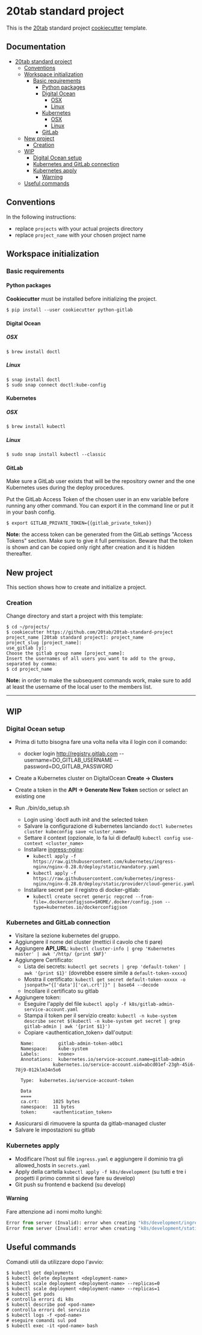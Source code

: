 # 20tab standard project

This is the [20tab](https://www.20tab.com/) standard project [cookiecutter](https://github.com/cookiecutter/cookiecutter) template.

## Documentation <!-- omit in toc -->

- [20tab standard project](#20tab-standard-project)
  - [Conventions](#conventions)
  - [Workspace initialization](#workspace-initialization)
    - [Basic requirements](#basic-requirements)
      - [Python packages](#python-packages)
      - [Digital Ocean](#digital-ocean)
        - [OSX](#osx)
        - [Linux](#linux)
      - [Kubernetes](#kubernetes)
        - [OSX](#osx-1)
        - [Linux](#linux-1)
      - [GitLab](#gitlab)
  - [New project](#new-project)
    - [Creation](#creation)
  - [WIP](#wip)
    - [Digital Ocean setup](#digital-ocean-setup)
    - [Kubernetes and GitLab connection](#kubernetes-and-gitlab-connection)
    - [Kubernetes apply](#kubernetes-apply)
      - [Warning](#warning)
  - [Useful commands](#useful-commands)

## Conventions

In the following instructions:

- replace `projects` with your actual projects directory
- replace `project_name` with your chosen project name

## Workspace initialization

### Basic requirements

#### Python packages

**Cookiecutter** must be installed before initializing the project.

```shell
$ pip install --user cookiecutter python-gitlab
```

#### Digital Ocean

##### OSX

```shell
$ brew install doctl
```

##### Linux

```shell
$ snap install doctl
$ sudo snap connect doctl:kube-config
```

#### Kubernetes

##### OSX

```shell
$ brew install kubectl
```

##### Linux

```shell
$ sudo snap install kubectl --classic
```

#### GitLab

Make sure a GitLab user exists that will be the repository owner and the one Kubernetes
uses during the deploy procedures.

Put the GitLab Access Token of the chosen user in an env variable before running any
other command. You can export it in the command line or put it in your bash config.

```shell
$ export GITLAB_PRIVATE_TOKEN={{gitlab_private_token}}
```

**Note:** the access token can be generated from the GitLab settings "Access Tokens"
section. Make sure to give it full permission. Beware that the token is shown and can
be copied only right after creation and it is hidden thereafter.


## New project

This section shows how to create and initialize a project.

### Creation

Change directory and start a project with this template:

```shell
$ cd ~/projects/
$ cookiecutter https://github.com/20tab/20tab-standard-project
project_name [20tab standard project]: project_name
project_slug [project_name]:
use_gitlab [y]:
Choose the gitlab group name [project_name]:
Insert the usernames of all users you want to add to the group, separated by comma:
$ cd project_name
```

**Note:** in order to make the subsequent commands work, make sure to add at least the
username of the local user to the members list.

---

## WIP

### Digital Ocean setup

- Prima di tutto bisogna fare una volta nella vita il login con il comando:
    - docker login http://registry.gitlab.com --username=DO_GITLAB_USERNAME --password=DO_GITLAB_PASSWORD

- Create a Kubernetes cluster on DigitalOcean **Create -> Clusters**
- Create a token in the **API -> Generate New Token** section or select an existing one
- Run ./bin/do_setup.sh
  - Login using `doctl auth init and the selected token
  - Salvare la configurazione di kubernetes lanciando `doctl kubernetes cluster kubeconfig save <cluster_name>`
  - Settare il context (opzionale, lo fa lui di default) `kubectl config use-context <cluster_name>`
  - Installare [ingress-nginx](https://kubernetes.github.io/ingress-nginx/deploy/#docker-for-mac):
      - `kubectl apply -f https://raw.githubusercontent.com/kubernetes/ingress-nginx/nginx-0.28.0/deploy/static/mandatory.yaml`
      - `kubectl apply -f https://raw.githubusercontent.com/kubernetes/ingress-nginx/nginx-0.28.0/deploy/static/provider/cloud-generic.yaml`
  - Installare secret per il registro di docker-gitlab:
      - `kubectl create secret generic regcred --from-file=.dockerconfigjson=$HOME/.docker/config.json --type=kubernetes.io/dockerconfigjson`

### Kubernetes and GitLab connection

- Visitare la sezione kubernetes del gruppo.
- Aggiungere il nome del cluster (mettici il cavolo che ti pare)
- Aggiungere **API_URL**: `kubectl cluster-info | grep 'Kubernetes master' | awk '/http/ {print $NF}'`
- Aggiungere Certificato:
  - Lista dei secrets: `kubectl get secrets | grep 'default-token' | awk '{print $1}'` (dovrebbe essere simile a `default-token-xxxxx`)
  - Mostra il certificato: `kubectl get secret default-token-xxxxx -o jsonpath="{['data']['ca\.crt']}" | base64 --decode`
  - Incollare il certificato su gitlab
- Aggiungere token:
  - Eseguire l'apply del file `kubectl apply -f k8s/gitlab-admin-service-account.yaml`
  - Stampa il token per il servizio creato: `kubectl -n kube-system describe secret $(kubectl -n kube-system get secret | grep gitlab-admin | awk '{print $1}')`
  - Copiare <authentication_token> dall'output:
  ```shell
    Name:         gitlab-admin-token-a0bc1
    Namespace:    kube-system
    Labels:       <none>
    Annotations:  kubernetes.io/service-account.name=gitlab-admin
                kubernetes.io/service-account.uid=abcd01ef-23gh-45i6-78j9-012klm34n5o6

    Type:  kubernetes.io/service-account-token

    Data
    ====
    ca.crt:     1025 bytes
    namespace:  11 bytes
    token:      <authentication_token>
  ```
- Assicurarsi di rimuovere la spunta da gitlab-managed cluster
- Salvare le impostazioni su gitlab

### Kubernetes apply

- Modificare l'host sul file `ingress.yaml` e aggiungere il dominio tra gli allowed_hosts in `secrets.yaml`
- Apply della cartella `kubectl apply -f k8s/development` (su tutti e tre i progetti il primo commit si deve fare su develop)
- Git push su frontend e backend (su develop)

#### Warning

Fare attenzione ad i nomi molto lunghi:

```python
Error from server (Invalid): error when creating "k8s/development/ingress.yaml": Ingress.extensions "development-verylongprojectname2020-ingress-service" is invalid: spec.rules[0].http.backend.serviceName: Invalid value: "development-verylongprojectname2020-static-nginx-cluster-ip-service": must be no more than 63 characters
Error from server (Invalid): error when creating "k8s/development/staticfiles.yaml": Service "development-verylongprojectname2020-static-nginx-cluster-ip-service" is invalid: metadata.name: Invalid value: "development-verylongprojectname2020-static-nginx-cluster-ip-service": must be no more than 63 characters
```

## Useful commands

Comandi utili da utilizzare dopo l'avvio:

```
$ kubectl get deployments
$ kubectl delete deployment <deployment-name>
$ kubectl scale deployment <deployment-name> --replicas=0
$ kubectl scale deployment <deployment-name> --replicas=1
$ kubectl get pods
# controlla errori di k8s
$ kubectl describe pod <pod-name>
# controlla errori del servizio
$ kubectl logs -f <pod-name>
# eseguire comandi sul pod
$ kubectl exec -it <pod-name> bash
```
